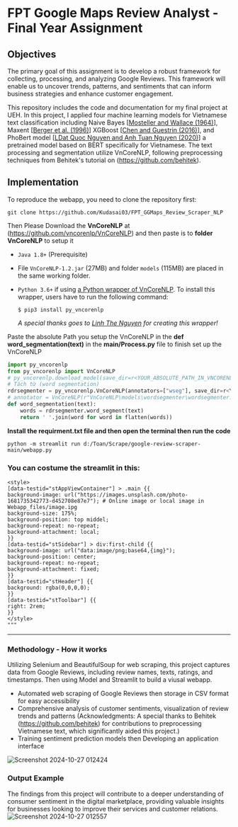# FPT Google Maps Review Analyst - Final Year Assignment

## Objectives

The primary goal of this assignment is to develop a robust framework for collecting, processing, and analyzing Google Reviews. This framework will enable us to uncover trends, patterns, and sentiments that can inform business strategies and enhance customer engagement.

This repository includes the code and documentation for my final project at UEH. In this project, I applied four machine learning models for Vietnamese text classification including Naive Bayes [[Mosteller and Wallace (1964)](https://www.tandfonline.com/doi/abs/10.1080/01621459.1963.10500849)], Maxent [[Berger et al. (1996)](https://dl.acm.org/doi/10.5555/234285.234289)] XGBoost [[Chen and Guestrin (2016)](https://dl.acm.org/doi/10.1145/2939672.2939785)], and PhoBert model [[LDat Quoc Nguyen and Anh Tuan Nguyen (2020)](https://arxiv.org/abs/2003.00744)] a pretrained model based on BERT specifically for Vietnamese. The text processing and segmentation utilize VnCoreNLP, following preprocessing techniques from Behitek's tutorial on (https://github.com/behitek).

## Implementation 

To reproduce the webapp,  you need to clone the repository first:

```
git clone https://github.com/Kudasai03/FPT_GGMaps_Review_Scraper_NLP
```
Then Please Download the **VnCoreNLP** at (https://github.com/vncorenlp/VnCoreNLP) and then paste is to **folder VnCoreNLP** to setup it
- `Java 1.8+` (Prerequisite)
- File  `VnCoreNLP-1.2.jar` (27MB) and folder `models` (115MB) are placed in the same working folder.
- `Python 3.6+` if using [a Python wrapper of VnCoreNLP](https://github.com/thelinhbkhn2014/VnCoreNLP_Wrapper). To install this wrapper, users have to run the following command:

    `$ pip3 install py_vncorenlp` 
    
    _A special thanks goes to [Linh The Nguyen](https://github.com/thelinhbkhn2014) for creating this wrapper!_
  
Paste the absolute Path you setup the VnCoreNLP in the **def word_segmentation(text)** in the **main/Process.py** file to finish set up the VnCoreNLP

```python
import py_vncorenlp
from py_vncorenlp import VnCoreNLP
# py_vncorenlp.download_model(save_dir=r<YOUR_ABSOLUTE_PATH_IN_VNCORENLP_FOLDER) 
# Tách từ (word segmentation)
rdrsegmenter = py_vncorenlp.VnCoreNLP(annotators=["wseg"], save_dir=r<YOUR_ABSOLUTE_PATH_IN_VNCORENLP_FOLDER>)
# annotator = VnCoreNLP(r"VnCoreNLP\models\wordsegmenter\wordsegmenter.rdr", annotators="wseg") 
def word_segmentation(text):
    words = rdrsegmenter.word_segment(text)
    return ' '.join(word for word in flatten(words))

```

**Install the requirment.txt file and then open the terminal then run the code**

```
python -m streamlit run d:/Toan/Scrape/google-review-scraper-main/webapp.py
```
### You can costume the streamlit in this:
```page_bg_img = f"""
<style>
[data-testid="stAppViewContainer"] > .main {{
background-image: url("https://images.unsplash.com/photo-1681735342773-d452708e87e7"); # Online image or local image in Webapp_files/image.ipg
background-size: 175%;
background-position: top middel;
background-repeat: no-repeat;
background-attachment: local;
}}
[data-testid="stSidebar"] > div:first-child {{
background-image: url("data:image/png;base64,{img}");
background-position: center; 
background-repeat: no-repeat;
background-attachment: fixed;
}}
[data-testid="stHeader"] {{
background: rgba(0,0,0,0);
}}
[data-testid="stToolbar"] {{
right: 2rem;
}}
</style>
"""
```
---
### Methodology - How it works

Utilizing Selenium and BeautifulSoup for web scraping, this project captures data from Google Reviews, including review names, texts, ratings, and timestamps. Then using Model and Streamlit to build a viusal webapp.

- Automated web scraping of Google Reviews then storage in CSV format for easy accessibility
- Comprehensive analysis of customer sentiments, visualization of review trends and patterns (Acknowledgments: A special thanks to Behitek (https://github.com/behitek) for contributions to preprocessing Vietnamese text, which significantly aided this project.)
- Training sentiment prediction models then Developing an application interface

![Screenshot 2024-10-27 012424](https://github.com/user-attachments/assets/2524fed0-7003-4398-9c4a-db7e99be23da)

### Output Example
The findings from this project will contribute to a deeper understanding of consumer sentiment in the digital marketplace, providing valuable insights for businesses looking to improve their services and customer relations.
![Screenshot 2024-10-27 012557](https://github.com/user-attachments/assets/e1b02824-5717-43c6-a73c-6f0121331850)
